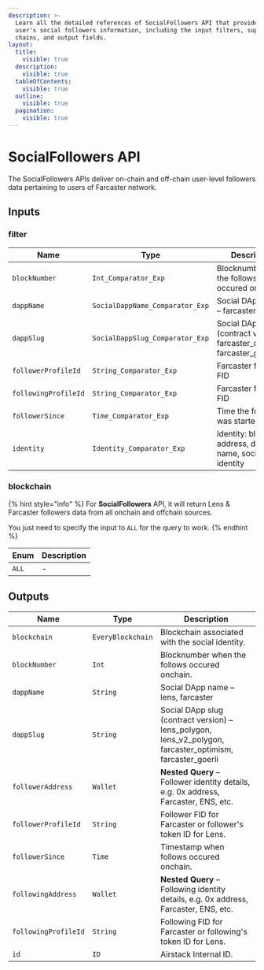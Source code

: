 ```yaml
---
description: >-
  Learn all the detailed references of SocialFollowers API that provide a given
  user's social followers information, including the input filters, supported
  chains, and output fields.
layout:
  title:
    visible: true
  description:
    visible: true
  tableOfContents:
    visible: true
  outline:
    visible: true
  pagination:
    visible: true
---
```


# SocialFollowers API

The SocialFollowers APIs deliver on-chain and off-chain user-level followers data pertaining to users of Farcaster network.

## Inputs

### filter

| Name                 | Type                            | Description                                                                |
| -------------------- | ------------------------------- | -------------------------------------------------------------------------- |
| `blockNumber`        | `Int_Comparator_Exp`            | Blocknumber when the follows occured onchain.                              |
| `dappName`           | `SocialDappName_Comparator_Exp` | Social DApp name – farcaster                                               |
| `dappSlug`           | `SocialDappSlug_Comparator_Exp` | Social DApp slug (contract version) – farcaster_optimism, farcaster_goerli |
| `followerProfileId`  | `String_Comparator_Exp`         | Farcaster follower FID                                                     |
| `followingProfileId` | `String_Comparator_Exp`         | Farcaster following FID                                                    |
| `followerSince`      | `Time_Comparator_Exp`           | Time the follows was started                                               |
| `identity`           | `Identity_Comparator_Exp`       | Identity: blockchain address, domain name, social identity                 |

### blockchain

{% hint style="info" %}
For **SocialFollowers** API, it will return Lens & Farcaster followers data from all onchain and offchain sources.

You just need to specify the input to `ALL` for the query to work.
{% endhint %}

| Enum  | Description |
| ----- | ----------- |
| `ALL` | -           |

## Outputs

| Name                 | Type              | Description                                                                                               |
| -------------------- | ----------------- | --------------------------------------------------------------------------------------------------------- |
| `blockchain`         | `EveryBlockchain` | Blockchain associated with the social identity.                                                           |
| `blockNumber`        | `Int`             | Blocknumber when the follows occured onchain.                                                             |
| `dappName`           | `String`          | Social DApp name – lens, farcaster                                                                        |
| `dappSlug`           | `String`          | Social DApp slug (contract version) – lens_polygon, lens_v2_polygon, farcaster_optimism, farcaster_goerli |
| `followerAddress`    | `Wallet`          | **Nested Query** – Follower identity details, e.g. 0x address, Farcaster, ENS, etc.                       |
| `followerProfileId`  | `String`          | Follower FID for Farcaster or follower's token ID for Lens.                                               |
| `followerSince`      | `Time`            | Timestamp when follows occured onchain.                                                                   |
| `followingAddress`   | `Wallet`          | **Nested Query** – Following identity details, e.g. 0x address, Farcaster, ENS, etc.                      |
| `followingProfileId` | `String`          | Following FID for Farcaster or following's token ID for Lens.                                             |
| `id`                 | `ID`              | Airstack Internal ID.                                                                                     |
